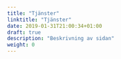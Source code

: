 ```yaml
---
title: "Tjänster"
linktitle: "Tjänster"
date: 2019-01-31T21:00:34+01:00
draft: true
description: "Beskrivning av sidan"
weight: 0
---
```

